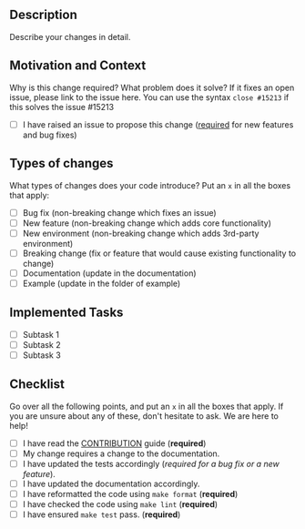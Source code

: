 ## Description

Describe your changes in detail.

## Motivation and Context

Why is this change required? What problem does it solve?
If it fixes an open issue, please link to the issue here.
You can use the syntax `close #15213` if this solves the issue #15213

- [ ] I have raised an issue to propose this change ([required](https://torchopt.readthedocs.io/en/latest/pages/contributing.html) for new features and bug fixes)

## Types of changes

What types of changes does your code introduce? Put an `x` in all the boxes that apply:

- [ ] Bug fix (non-breaking change which fixes an issue)
- [ ] New feature (non-breaking change which adds core functionality)
- [ ] New environment (non-breaking change which adds 3rd-party environment)
- [ ] Breaking change (fix or feature that would cause existing functionality to change)
- [ ] Documentation (update in the documentation)
- [ ] Example (update in the folder of example)

## Implemented Tasks

- [ ] Subtask 1
- [ ] Subtask 2
- [ ] Subtask 3

## Checklist

Go over all the following points, and put an `x` in all the boxes that apply.
If you are unsure about any of these, don't hesitate to ask. We are here to help!

- [ ] I have read the [CONTRIBUTION](https://torchopt.readthedocs.io/en/latest/pages/contributing.html) guide (**required**)
- [ ] My change requires a change to the documentation.
- [ ] I have updated the tests accordingly (*required for a bug fix or a new feature*).
- [ ] I have updated the documentation accordingly.
- [ ] I have reformatted the code using `make format` (**required**)
- [ ] I have checked the code using `make lint` (**required**)
- [ ] I have ensured `make test` pass. (**required**)
